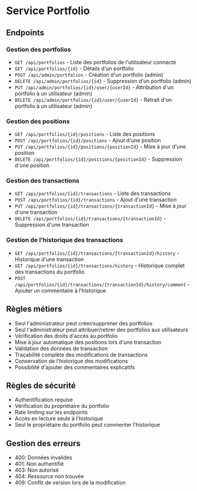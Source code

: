 # Service Portfolio

## Endpoints

### Gestion des portfolios
- `GET /api/portfolios` - Liste des portfolios de l'utilisateur connecté
- `GET /api/portfolios/{id}` - Détails d'un portfolio
- `POST /api/admin/portfolios` - Création d'un portfolio (admin)
- `DELETE /api/admin/portfolios/{id}` - Suppression d'un portfolio (admin)
- `PUT /api/admin/portfolios/{id}/user/{userId}` - Attribution d'un portfolio à un utilisateur (admin)
- `DELETE /api/admin/portfolios/{id}/user/{userId}` - Retrait d'un portfolio à un utilisateur (admin)

### Gestion des positions
- `GET /api/portfolios/{id}/positions` - Liste des positions
- `POST /api/portfolios/{id}/positions` - Ajout d'une position
- `PUT /api/portfolios/{id}/positions/{positionId}` - Mise à jour d'une position
- `DELETE /api/portfolios/{id}/positions/{positionId}` - Suppression d'une position

### Gestion des transactions
- `GET /api/portfolios/{id}/transactions` - Liste des transactions
- `POST /api/portfolios/{id}/transactions` - Ajout d'une transaction
- `PUT /api/portfolios/{id}/transactions/{transactionId}` - Mise à jour d'une transaction
- `DELETE /api/portfolios/{id}/transactions/{transactionId}` - Suppression d'une transaction

### Gestion de l'historique des transactions
- `GET /api/portfolios/{id}/transactions/{transactionId}/history` - Historique d'une transaction
- `GET /api/portfolios/{id}/transactions/history` - Historique complet des transactions du portfolio
- `POST /api/portfolios/{id}/transactions/{transactionId}/history/comment` - Ajouter un commentaire à l'historique

## Règles métiers
- Seul l'administrateur peut créer/supprimer des portfolios
- Seul l'administrateur peut attribuer/retirer des portfolios aux utilisateurs
- Vérification des droits d'accès au portfolio
- Mise à jour automatique des positions lors d'une transaction
- Validation des données de transaction
- Traçabilité complète des modifications de transactions
- Conservation de l'historique des modifications
- Possibilité d'ajouter des commentaires explicatifs

## Règles de sécurité
- Authentification requise
- Vérification du propriétaire du portfolio
- Rate limiting sur les endpoints
- Accès en lecture seule à l'historique
- Seul le propriétaire du portfolio peut commenter l'historique

## Gestion des erreurs
- 400: Données invalides
- 401: Non authentifié
- 403: Non autorisé
- 404: Ressource non trouvée
- 409: Conflit de version lors de la modification 